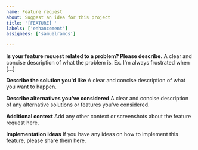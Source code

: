 ```yaml
---
name: Feature request
about: Suggest an idea for this project
title: '[FEATURE] '
labels: ['enhancement']
assignees: ['samuelramos']

---
```


**Is your feature request related to a problem? Please describe.**
A clear and concise description of what the problem is. Ex. I'm always frustrated when [...]

**Describe the solution you'd like**
A clear and concise description of what you want to happen.

**Describe alternatives you've considered**
A clear and concise description of any alternative solutions or features you've considered.

**Additional context**
Add any other context or screenshots about the feature request here.

**Implementation ideas**
If you have any ideas on how to implement this feature, please share them here.

